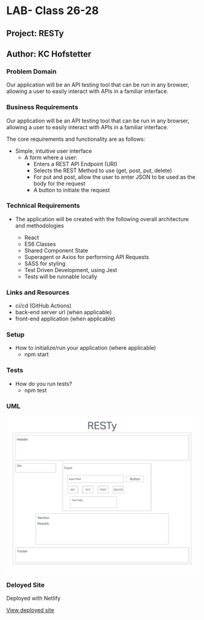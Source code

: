 # LAB- Class 26-28

## Project: RESTy

## Author: KC Hofstetter

### Problem Domain

Our application will be an API testing tool that can be run in any browser, allowing a user to easily interact with APIs in a familiar interface.

### Business Requirements

Our application will be an API testing tool that can be run in any browser, allowing a user to easily interact with APIs in a familiar interface.

The core requirements and functionality are as follows:

- Simple, intuitive user interface
  - A form where a user:
    - Enters a REST API Endpoint (URI)
    - Selects the REST Method to use (get, post, put, delete)
    - For put and post, allow the user to enter JSON to be used as the body for the request
    - A button to initiate the request

### Technical Requirements

- The application will be created with the following overall architecture and methodologies

  - React
  - ES6 Classes
  - Shared Component State
  - Superagent or Axios for performing API Requests
  - SASS for styling
  - Test Driven Development, using Jest
  - Tests will be runnable locally

### Links and Resources

- ci/cd (GitHub Actions)
- back-end server url (when applicable)
- front-end application (when applicable)

### Setup

- How to initialize/run your application (where applicable)
  - npm start

### Tests

- How do you run tests?
  - npm test

### UML

![UML](./img/UML.png)

### Deloyed Site

Deployed with Netlify

[View deployed site](https://sage-rabanadas-a95b96.netlify.app/)
